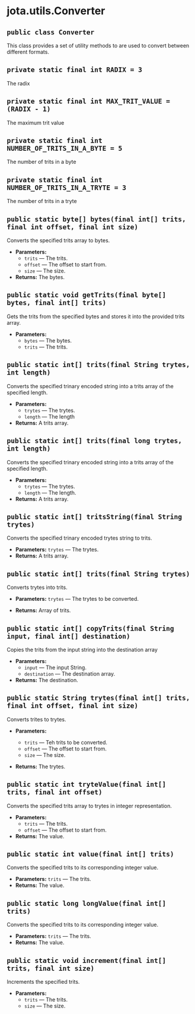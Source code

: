 # jota.utils.Converter

## `public class Converter`

This class provides a set of utility methods to are used to convert between different formats.

## `private static final int RADIX = 3`

The radix

## `private static final int MAX_TRIT_VALUE = (RADIX - 1)`

The maximum trit value

## `private static final int NUMBER_OF_TRITS_IN_A_BYTE = 5`

The number of trits in a byte

## `private static final int NUMBER_OF_TRITS_IN_A_TRYTE = 3`

The number of trits in a tryte

## `public static byte[] bytes(final int[] trits, final int offset, final int size)`

Converts the specified trits array to bytes.

 * **Parameters:**
   * `trits` — The trits.
   * `offset` — The offset to start from.
   * `size` — The size.
 * **Returns:** The bytes.

## `public static void getTrits(final byte[] bytes, final int[] trits)`

Gets the trits from the specified bytes and stores it into the provided trits array.

 * **Parameters:**
   * `bytes` — The bytes.
   * `trits` — The trits.

## `public static int[] trits(final String trytes, int length)`

Converts the specified trinary encoded string into a trits array of the specified length.

 * **Parameters:**
   * `trytes` — The trytes.
   * `length` — The length
 * **Returns:** A trits array.

## `public static int[] trits(final long trytes, int length)`

Converts the specified trinary encoded string into a trits array of the specified length.

 * **Parameters:**
   * `trytes` — The trytes.
   * `length` — The length.
 * **Returns:** A trits array.

## `public static int[] tritsString(final String trytes)`

Converts the specified trinary encoded trytes string to trits.

 * **Parameters:** `trytes` — The trytes.
 * **Returns:** A trits array.

## `public static int[] trits(final String trytes)`

Converts trytes into trits.

 * **Parameters:** `trytes` — The trytes to be converted.
 * **Returns:** Array of trits.

     <p>

## `public static int[] copyTrits(final String input, final int[] destination)`

Copies the trits from the input string into the destination array

 * **Parameters:**
   * `input` — The input String.
   * `destination` — The destination array.
 * **Returns:** The destination.

## `public static String trytes(final int[] trits, final int offset, final int size)`

Converts trites to trytes.

 * **Parameters:**
   * `trits` — Teh trits to be converted.
   * `offset` — The offset to start from.
   * `size` — The size.
 * **Returns:** The trytes.

     <p>

## `public static int tryteValue(final int[] trits, final int offset)`

Converts the specified trits array to trytes in integer representation.

 * **Parameters:**
   * `trits` — The trits.
   * `offset` — The offset to start from.
 * **Returns:** The value.

## `public static int value(final int[] trits)`

Converts the specified trits to its corresponding integer value.

 * **Parameters:** `trits` — The trits.
 * **Returns:** The value.

## `public static long longValue(final int[] trits)`

Converts the specified trits to its corresponding integer value.

 * **Parameters:** `trits` — The trits.
 * **Returns:** The value.

## `public static void increment(final int[] trits, final int size)`

Increments the specified trits.

 * **Parameters:**
   * `trits` — The trits.
   * `size` — The size.
